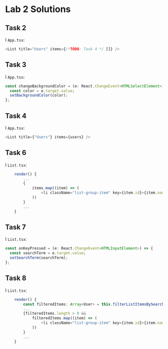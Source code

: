 # Lab 2 Solutions

## Task 2

I `App.tsx`:

```typescript
<List title="Users" items={/*TODO: Task 4 */ []} />
```

## Task 3

I `App.tsx`:

```typescript
const changeBackgroundColor = (e: React.ChangeEvent<HTMLSelectElement>) => {
  const color = e.target.value;
  setBackgroundColor(color);
};
```

## Task 4

I `App.tsx`:

```typescript
<List title={"Users"} items={users} />
```

## Task 6

I `List.tsx`:

```typescript
    render() {
        ...
        {
            items.map((item) => (
                <li className="list-group-item" key={item.id}>{item.name}</li>
            ))
        }
        ...
    }
```

## Task 7

I `List.tsx`:

```typescript
const onKeyPressed = (e: React.ChangeEvent<HTMLInputElement>) => {
  const searchTerm = e.target.value;
  setSearchTerm(searchTerm);
};
```

## Task 8

I `List.tsx`:

```typescript
    render() {
        const filteredItems: Array<User> = this.filterListItemsBySearchTerm(searchTerm);
        ...
        {filteredItems.length > 0 &&
            filteredItems.map((item) => (
                <li className="list-group-item" key={item.id}>{item.name}</li>
            ))
        }
        ...
    }
```
